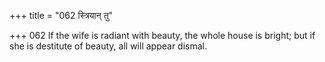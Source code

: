 +++
title = "062 स्त्रियान् तु"

+++
062	If the wife is radiant with beauty, the whole house is bright; but if she is destitute of beauty, all will appear dismal.